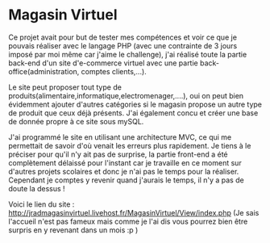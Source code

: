 # Magasin Virtuel

Ce projet avait pour but de tester mes compétences et voir ce que je pouvais réaliser avec le langage PHP (avec une contrainte de 3 jours imposé par moi même car j'aime le challenge), j'ai réalisé toute la partie back-end d'un site d'e-commerce virtuel avec une partie back-office(administration, comptes clients,...).

Le site peut proposer tout type de produits(alimentaire,informatique,electromenager,....), oui on peut bien évidemment ajouter d'autres catégories si le magasin propose un autre type de produit que ceux déjà présents. J'ai également concu et créer une base de donnée propre à ce site sous mySQL. 

J'ai programmé le site en utilisant une architecture MVC, ce qui me permettait de savoir d'où venait les erreurs plus rapidement. Je tiens à le préciser pour qu'il n'y ait pas de surprise, la partie front-end a été complètement délaissé pour l'instant car je travaille en ce moment sur d'autres projets scolaires et donc je n'ai pas le temps pour la réaliser. Cependant je comptes y revenir quand j'aurais le temps, il n'y a pas de doute la dessus ! 

Voici le lien du site : http://jradmagasinvirtuel.livehost.fr/MagasinVirtuel/View/index.php  (Je sais l'accueil n'est pas fameux mais comme je l'ai dis vous pourrez bien être surpris en y revenant dans un mois :p ) 
